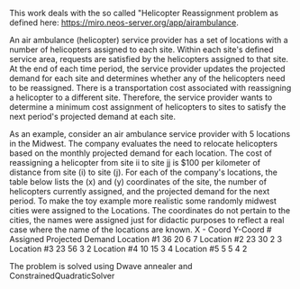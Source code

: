 This work deals with the so called "Helicopter Reassignment problem as defined here: https://miro.neos-server.org/app/airambulance. 

An air ambulance (helicopter) service provider has a set of locations with a number of helicopters assigned to each site. Within each site's defined service area, requests are satisfied by the helicopters assigned to that site. At the end of each time period, the service provider updates the projected demand for each site and determines whether any of the helicopters need to be reassigned. There is a transportation cost associated with reassigning a helicopter to a different site. Therefore, the service provider wants to determine a minimum cost assignment of helicopters to sites to satisfy the next period's projected demand at each site. 

As an example, consider an air ambulance service provider with 5 locations in the Midwest. The company evaluates the need to relocate helicopters based on the monthly projected demand for each location. The cost of reassigning a helicopter from site ii to site jj is $100 per kilometer of distance from site (i) to site (j). For each of the company's locations, the table below lists the (x) and (y) coordinates of the site, the number of helicopters currently assigned, and the projected demand for the next period. To make the toy example more realistic some randomly midwest cities were assigned to the Locations. The coordinates do not pertain to the cities, the names were assigned just for didactic purposes to reflect a real case where the name of the locations are known. X - Coord Y-Coord # Assigned Projected Demand Location #1 36 20 6 7 Location #2 23 30 2 3 Location #3 23 56 3 2 Location #4 10 15 3 4 Location #5 5 5 4 2 

The problem is solved using Dwave annealer and ConstrainedQuadraticSolver
